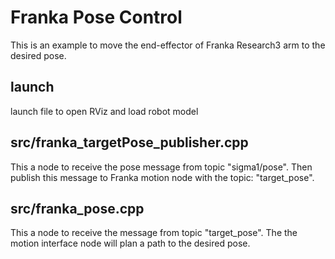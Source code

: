 # Franka Pose Control

This is an example to move the end-effector of Franka Research3 arm to the desired  pose.

## launch 

launch file to open RViz and load robot model

## src/franka_targetPose_publisher.cpp

This a node to receive the pose message from topic "sigma1/pose". Then publish this message to Franka motion node with the topic: "target_pose". 

## src/franka_pose.cpp

This a node to receive the message from topic "target_pose". The the motion interface node will plan a path to the desired pose.
